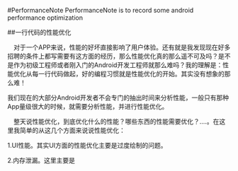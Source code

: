 #PerformanceNote
PerformanceNote is to record some android performance optimization

##一行代码的性能优化

&emsp;对于一个APP来说，性能的好坏直接影响了用户体验。还有就是我发现现在好多招聘的条件上都写需要有这方面的经历，那么性能优化真的那么遥不可及吗？是不是作为初级工程师或者刚入门的Android开发工程师就那么难吗？我的理解是：性能优化从每一行代码做起，好的编程习惯就是性能优化的开始。其实没有想象的那么难！

我们现在的大部分Android开发者不会专门的抽出时间来分析性能，一般只有那种App量级很大的时候，就需要分析性能，并进行性能优化。

&emsp;整天说性能优化，到底优化什么的性能？哪些东西的性能需要优化？....。在这里我简单的从这几个方面来说说性能优化：

1.UI性能。其实UI方面的性能优化主要是过度绘制的问题。

2.内存泄漏。这里主要是